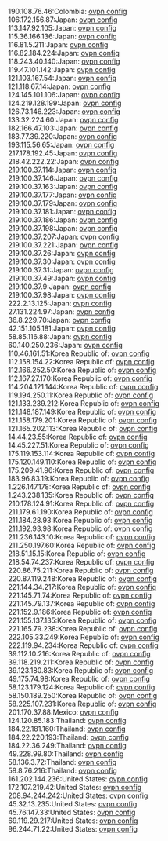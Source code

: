 190.108.76.46:Colombia: [ovpn config](vpn/190_108_76_46.ovpn)  
106.172.156.87:Japan: [ovpn config](vpn/106_172_156_87.ovpn)  
113.147.92.105:Japan: [ovpn config](vpn/113_147_92_105.ovpn)  
115.36.166.136:Japan: [ovpn config](vpn/115_36_166_136.ovpn)  
116.81.5.211:Japan: [ovpn config](vpn/116_81_5_211.ovpn)  
116.82.184.224:Japan: [ovpn config](vpn/116_82_184_224.ovpn)  
118.243.40.140:Japan: [ovpn config](vpn/118_243_40_140.ovpn)  
119.47.101.142:Japan: [ovpn config](vpn/119_47_101_142.ovpn)  
121.103.167.54:Japan: [ovpn config](vpn/121_103_167_54.ovpn)  
121.118.67.14:Japan: [ovpn config](vpn/121_118_67_14.ovpn)  
124.145.101.106:Japan: [ovpn config](vpn/124_145_101_106.ovpn)  
124.219.128.199:Japan: [ovpn config](vpn/124_219_128_199.ovpn)  
126.73.146.223:Japan: [ovpn config](vpn/126_73_146_223.ovpn)  
133.32.224.60:Japan: [ovpn config](vpn/133_32_224_60.ovpn)  
182.166.47.103:Japan: [ovpn config](vpn/182_166_47_103.ovpn)  
183.77.39.220:Japan: [ovpn config](vpn/183_77_39_220.ovpn)  
193.115.56.65:Japan: [ovpn config](vpn/193_115_56_65.ovpn)  
217.178.192.45:Japan: [ovpn config](vpn/217_178_192_45.ovpn)  
218.42.222.22:Japan: [ovpn config](vpn/218_42_222_22.ovpn)  
219.100.37.114:Japan: [ovpn config](vpn/219_100_37_114.ovpn)  
219.100.37.146:Japan: [ovpn config](vpn/219_100_37_146.ovpn)  
219.100.37.163:Japan: [ovpn config](vpn/219_100_37_163.ovpn)  
219.100.37.177:Japan: [ovpn config](vpn/219_100_37_177.ovpn)  
219.100.37.179:Japan: [ovpn config](vpn/219_100_37_179.ovpn)  
219.100.37.181:Japan: [ovpn config](vpn/219_100_37_181.ovpn)  
219.100.37.186:Japan: [ovpn config](vpn/219_100_37_186.ovpn)  
219.100.37.198:Japan: [ovpn config](vpn/219_100_37_198.ovpn)  
219.100.37.207:Japan: [ovpn config](vpn/219_100_37_207.ovpn)  
219.100.37.221:Japan: [ovpn config](vpn/219_100_37_221.ovpn)  
219.100.37.26:Japan: [ovpn config](vpn/219_100_37_26.ovpn)  
219.100.37.30:Japan: [ovpn config](vpn/219_100_37_30.ovpn)  
219.100.37.31:Japan: [ovpn config](vpn/219_100_37_31.ovpn)  
219.100.37.49:Japan: [ovpn config](vpn/219_100_37_49.ovpn)  
219.100.37.9:Japan: [ovpn config](vpn/219_100_37_9.ovpn)  
219.100.37.98:Japan: [ovpn config](vpn/219_100_37_98.ovpn)  
222.2.13.125:Japan: [ovpn config](vpn/222_2_13_125.ovpn)  
27.131.224.97:Japan: [ovpn config](vpn/27_131_224_97.ovpn)  
36.8.229.70:Japan: [ovpn config](vpn/36_8_229_70.ovpn)  
42.151.105.181:Japan: [ovpn config](vpn/42_151_105_181.ovpn)  
58.85.116.88:Japan: [ovpn config](vpn/58_85_116_88.ovpn)  
60.140.250.236:Japan: [ovpn config](vpn/60_140_250_236.ovpn)  
110.46.161.51:Korea Republic of: [ovpn config](vpn/110_46_161_51.ovpn)  
112.158.154.22:Korea Republic of: [ovpn config](vpn/112_158_154_22.ovpn)  
112.166.252.50:Korea Republic of: [ovpn config](vpn/112_166_252_50.ovpn)  
112.167.27.170:Korea Republic of: [ovpn config](vpn/112_167_27_170.ovpn)  
114.204.121.144:Korea Republic of: [ovpn config](vpn/114_204_121_144.ovpn)  
119.194.250.11:Korea Republic of: [ovpn config](vpn/119_194_250_11.ovpn)  
121.133.239.212:Korea Republic of: [ovpn config](vpn/121_133_239_212.ovpn)  
121.148.187.149:Korea Republic of: [ovpn config](vpn/121_148_187_149.ovpn)  
121.158.179.201:Korea Republic of: [ovpn config](vpn/121_158_179_201.ovpn)  
121.165.202.113:Korea Republic of: [ovpn config](vpn/121_165_202_113.ovpn)  
14.44.23.55:Korea Republic of: [ovpn config](vpn/14_44_23_55.ovpn)  
14.45.227.51:Korea Republic of: [ovpn config](vpn/14_45_227_51.ovpn)  
175.119.153.114:Korea Republic of: [ovpn config](vpn/175_119_153_114.ovpn)  
175.120.149.110:Korea Republic of: [ovpn config](vpn/175_120_149_110.ovpn)  
175.209.41.96:Korea Republic of: [ovpn config](vpn/175_209_41_96.ovpn)  
183.96.83.19:Korea Republic of: [ovpn config](vpn/183_96_83_19.ovpn)  
1.226.147.178:Korea Republic of: [ovpn config](vpn/1_226_147_178.ovpn)  
1.243.238.135:Korea Republic of: [ovpn config](vpn/1_243_238_135.ovpn)  
210.178.124.91:Korea Republic of: [ovpn config](vpn/210_178_124_91.ovpn)  
211.179.61.190:Korea Republic of: [ovpn config](vpn/211_179_61_190.ovpn)  
211.184.28.93:Korea Republic of: [ovpn config](vpn/211_184_28_93.ovpn)  
211.192.93.98:Korea Republic of: [ovpn config](vpn/211_192_93_98.ovpn)  
211.236.143.10:Korea Republic of: [ovpn config](vpn/211_236_143_10.ovpn)  
211.250.197.60:Korea Republic of: [ovpn config](vpn/211_250_197_60.ovpn)  
218.51.15.15:Korea Republic of: [ovpn config](vpn/218_51_15_15.ovpn)  
218.54.74.237:Korea Republic of: [ovpn config](vpn/218_54_74_237.ovpn)  
220.86.75.211:Korea Republic of: [ovpn config](vpn/220_86_75_211.ovpn)  
220.87.119.248:Korea Republic of: [ovpn config](vpn/220_87_119_248.ovpn)  
221.144.34.217:Korea Republic of: [ovpn config](vpn/221_144_34_217.ovpn)  
221.145.71.74:Korea Republic of: [ovpn config](vpn/221_145_71_74.ovpn)  
221.145.79.137:Korea Republic of: [ovpn config](vpn/221_145_79_137.ovpn)  
221.152.9.186:Korea Republic of: [ovpn config](vpn/221_152_9_186.ovpn)  
221.155.137.135:Korea Republic of: [ovpn config](vpn/221_155_137_135.ovpn)  
221.165.79.238:Korea Republic of: [ovpn config](vpn/221_165_79_238.ovpn)  
222.105.33.249:Korea Republic of: [ovpn config](vpn/222_105_33_249.ovpn)  
222.119.94.234:Korea Republic of: [ovpn config](vpn/222_119_94_234.ovpn)  
39.112.10.216:Korea Republic of: [ovpn config](vpn/39_112_10_216.ovpn)  
39.118.219.211:Korea Republic of: [ovpn config](vpn/39_118_219_211.ovpn)  
39.123.180.83:Korea Republic of: [ovpn config](vpn/39_123_180_83.ovpn)  
49.175.74.98:Korea Republic of: [ovpn config](vpn/49_175_74_98.ovpn)  
58.123.179.124:Korea Republic of: [ovpn config](vpn/58_123_179_124.ovpn)  
58.150.189.250:Korea Republic of: [ovpn config](vpn/58_150_189_250.ovpn)  
58.225.107.231:Korea Republic of: [ovpn config](vpn/58_225_107_231.ovpn)  
201.170.37.88:Mexico: [ovpn config](vpn/201_170_37_88.ovpn)  
124.120.85.183:Thailand: [ovpn config](vpn/124_120_85_183.ovpn)  
184.22.181.160:Thailand: [ovpn config](vpn/184_22_181_160.ovpn)  
184.22.220.193:Thailand: [ovpn config](vpn/184_22_220_193.ovpn)  
184.22.36.249:Thailand: [ovpn config](vpn/184_22_36_249.ovpn)  
49.228.99.80:Thailand: [ovpn config](vpn/49_228_99_80.ovpn)  
58.136.3.72:Thailand: [ovpn config](vpn/58_136_3_72.ovpn)  
58.8.76.216:Thailand: [ovpn config](vpn/58_8_76_216.ovpn)  
161.202.144.236:United States: [ovpn config](vpn/161_202_144_236.ovpn)  
172.107.219.42:United States: [ovpn config](vpn/172_107_219_42.ovpn)  
208.94.244.242:United States: [ovpn config](vpn/208_94_244_242.ovpn)  
45.32.13.235:United States: [ovpn config](vpn/45_32_13_235.ovpn)  
45.76.147.33:United States: [ovpn config](vpn/45_76_147_33.ovpn)  
69.119.29.217:United States: [ovpn config](vpn/69_119_29_217.ovpn)  
96.244.71.22:United States: [ovpn config](vpn/96_244_71_22.ovpn)  
